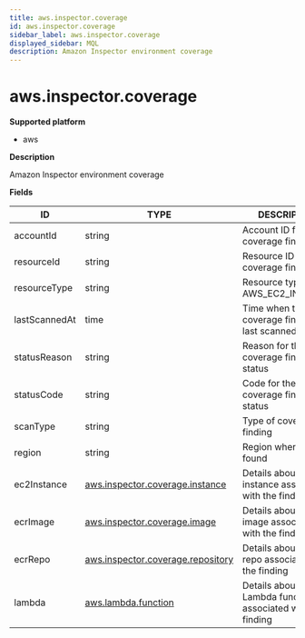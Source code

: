 ```yaml
---
title: aws.inspector.coverage
id: aws.inspector.coverage
sidebar_label: aws.inspector.coverage
displayed_sidebar: MQL
description: Amazon Inspector environment coverage
---
```


# aws.inspector.coverage

**Supported platform**

- aws

**Description**

Amazon Inspector environment coverage

**Fields**

| ID            | TYPE                                                                      | DESCRIPTION                                                   |
| ------------- | ------------------------------------------------------------------------- | ------------------------------------------------------------- |
| accountId     | string                                                                    | Account ID for the coverage finding                           |
| resourceId    | string                                                                    | Resource ID for the coverage finding                          |
| resourceType  | string                                                                    | Resource type, e.g. AWS_EC2_INSTANCE                          |
| lastScannedAt | time                                                                      | Time when the coverage finding was last scanned               |
| statusReason  | string                                                                    | Reason for the coverage finding status                        |
| statusCode    | string                                                                    | Code for the coverage finding status                          |
| scanType      | string                                                                    | Type of coverage finding                                      |
| region        | string                                                                    | Region where it was found                                     |
| ec2Instance   | [aws.inspector.coverage.instance](aws.inspector.coverage.instance.md)     | Details about the EC2 instance associated with the finding    |
| ecrImage      | [aws.inspector.coverage.image](aws.inspector.coverage.image.md)           | Details about the ECR image associated with the finding       |
| ecrRepo       | [aws.inspector.coverage.repository](aws.inspector.coverage.repository.md) | Details about the ECR repo associated with the finding        |
| lambda        | [aws.lambda.function](aws.lambda.function.md)                             | Details about the Lambda function associated with the finding |
